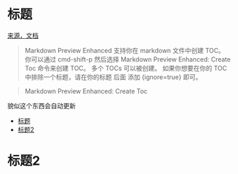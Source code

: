 # 标题

[来源，文档](https://shd101wyy.github.io/markdown-preview-enhanced/#/zh-cn/toc)


> Markdown Preview Enhanced 支持你在 markdown 文件中创建 TOC。 你可以通过 cmd-shift-p 然后选择 Markdown Preview Enhanced: Create Toc 命令来创建 TOC。 多个 TOCs 可以被创建。 如果你想要在你的 TOC 中排除一个标题，请在你的标题 后面 添加 {ignore=true} 即可。

> Markdown Preview Enhanced: Create Toc


貌似这个东西会自动更新

<!-- @import "[TOC]" {cmd="toc" depthFrom=1 depthTo=6 orderedList=false} -->

<!-- code_chunk_output -->

- [标题](#标题)
- [标题2](#标题2)

<!-- /code_chunk_output -->

# 标题2

